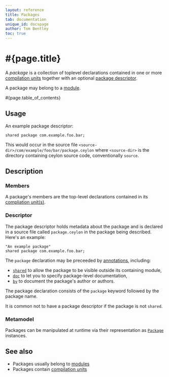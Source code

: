 ```yaml
---
layout: reference
title: Packages
tab: documentation
unique_id: docspage
author: Tom Bentley
toc: true
---
```


# #{page.title}

A *package* is a collection of toplevel declarations contained 
in one or more [compilation units](../compilation-unit) together 
with an optional [package descriptor](#descriptor).

A package may belong to a [module](../module).

#{page.table_of_contents}

## Usage 

An example package descriptor:

<!-- check:none -->
<!-- try: -->
    shared package com.example.foo.bar;

This would occur in the source file 
`<source-dir>/com/example/foo/bar/package.ceylon` where 
`<source-dir>` is the directory containing ceylon source code, 
conventionally `source`.

## Description

### Members

A package's members are the top-level declarations contained 
in its [compliation unit(s)](../compilation-unit).

### Descriptor

The 
package descriptor
holds metadata about the package and is declared in a source 
file called `package.ceylon` in the package being described. 
Here's an example:

<!-- check:none -->
<!-- try: -->
    "An example package"
    shared package com.example.foo.bar;
    
The `package` declaration may be preceeded by [annotations](../annotation), 
including:

* [`shared`](#{site.urls.apidoc_current}/index.html#shared) to allow the 
  package to be visible outside its containing module,
* [`doc`](#{site.urls.apidoc_current}/index.html#doc) 
  to let you to specify package-level documentation,
* [`by`](#{site.urls.apidoc_current}/index.html#by) 
  to document the package's author or authors. 

The package declaration consists of the `package` keyword 
followed by the package name.

It is common not to have a package descriptor if the package 
is not `shared`.

### Metamodel

Packages can be manipulated at runtime via their representation as
[`Package`](#{site.urls.apidoc_current}/meta/declaration/Package.type.html) instances. 


## See also

* Packages usually belong to [modules](../module)
* Packages contain [compilation units](../compilation-unit)
